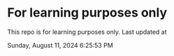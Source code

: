 # For learning purposes only
This repo is for learning purposes only.
Last updated at

Sunday, August 11, 2024 6:25:53 PM

